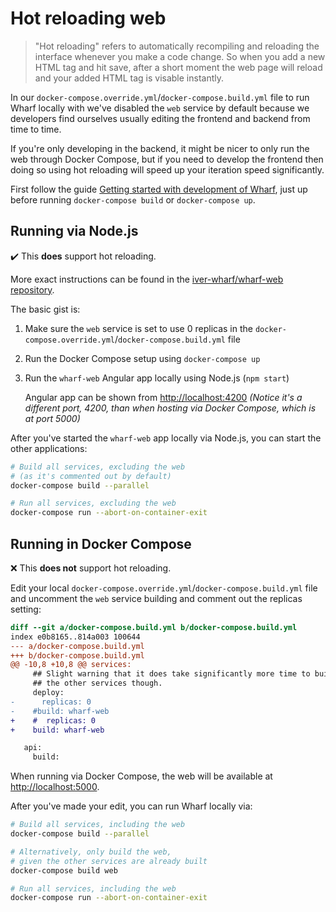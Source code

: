 # Hot reloading web

> "Hot reloading" refers to automatically recompiling and reloading the
> interface whenever you make a code change. So when you add a new HTML tag
> and hit save, after a short moment the web page will reload and your added
> HTML tag is visable instantly.

In our `docker-compose.override.yml`/`docker-compose.build.yml` file to run
Wharf locally with we've disabled the `web` service by default because we
developers find ourselves usually editing the frontend and backend from
time to time.

If you're only developing in the backend, it might be nicer to only run the
web through Docker Compose, but if you need to develop the frontend then
doing so using hot reloading will speed up your iteration speed significantly.

First follow the guide [Getting started with development of Wharf](development/getting-started.md),
just up before running `docker-compose build` or `docker-compose up`.

## Running via Node.js

<!-- panels:start -->

<!-- div:left-panel -->

:heavy_check_mark: This **does** support hot reloading.

More exact instructions can be found in the
[iver-wharf/wharf-web repository](https://github.com/iver-wharf/wharf-web#readme).

The basic gist is:

1. Make sure the `web` service is set to use 0 replicas in the
   `docker-compose.override.yml`/`docker-compose.build.yml` file

2. Run the Docker Compose setup using `docker-compose up`

3. Run the `wharf-web` Angular app locally using Node.js (`npm start`)

   Angular app can be shown from <http://localhost:4200>
   *(Notice it's a different port, 4200, than when hosting via Docker Compose,
   which is at port 5000)*

<!-- div:right-panel -->

After you've started the `wharf-web` app locally via Node.js, you can start
the other applications:

```bash
# Build all services, excluding the web
# (as it's commented out by default)
docker-compose build --parallel

# Run all services, excluding the web
docker-compose run --abort-on-container-exit
```

<!-- panels:end -->

## Running in Docker Compose

<!-- panels:start -->

<!-- div:left-panel -->

:x: This **does not** support hot reloading.

Edit your local `docker-compose.override.yml`/`docker-compose.build.yml` file
and uncomment the `web` service building and comment out the replicas setting:

```diff
diff --git a/docker-compose.build.yml b/docker-compose.build.yml
index e0b8165..814a003 100644
--- a/docker-compose.build.yml
+++ b/docker-compose.build.yml
@@ -10,8 +10,8 @@ services:
     ## Slight warning that it does take significantly more time to build than
     ## the other services though.
     deploy:
-      replicas: 0
-    #build: wharf-web
+    #  replicas: 0
+    build: wharf-web

   api:
     build:
```

When running via Docker Compose, the web will be available at
<http://localhost:5000>.

<!-- div:right-panel -->

After you've made your edit, you can run Wharf locally via:

```bash
# Build all services, including the web
docker-compose build --parallel

# Alternatively, only build the web,
# given the other services are already built
docker-compose build web

# Run all services, including the web
docker-compose run --abort-on-container-exit
```

<!-- panels:end -->
